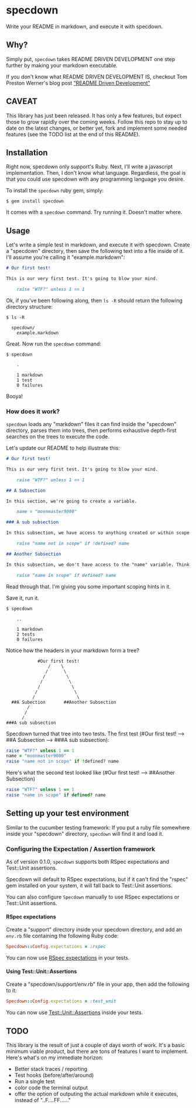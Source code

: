 # specdown

Write your README in markdown, and execute it with specdown. 

## Why?

Simply put, `specdown` takes README DRIVEN DEVELOPMENT one step further by making your markdown executable.

If you don't know what README DRIVEN DEVELOPMENT IS, checkout Tom Preston Werner's blog post ["README Driven Development"](http://tom.preston-werner.com/2010/08/23/readme-driven-development.html)

## CAVEAT

This library has just been released. It has only a few features, but expect those to grow rapidly over the coming weeks. Follow this repo to stay up to date on the latest changes, or better yet, fork and implement some needed features (see the TODO list at the end of this README).

## Installation

Right now, specdown only support's Ruby. Next, I'll write a javascript implementation. Then, I don't know what language. Regardless, the goal is that you could use specdown with any programming language you desire.

To install the `specdown` ruby gem, simply:

    $ gem install specdown

It comes with a `specdown` command. Try running it. Doesn't matter where.

## Usage

Let's write a simple test in markdown, and execute it with specdown. Create a "specdown" directory, then save the following text into a file inside of it. I'll assume you're calling it "example.markdown":

```markdown
# Our first test!

This is our very first test. It's going to blow your mind.

    raise "WTF?" unless 1 == 1
```

Ok, if you've been following along, then `ls -R` should return the following directory structure:

    $ ls -R
      
      specdown/
        example.markdown

Great. Now run the `specdown` command:

    $ specdown

        .

        1 markdown
        1 test
        0 failures

Booya!

### How does it work?

`specdown` loads any "markdown" files it can find inside the "specdown" directory, parses them into trees, then performs exhaustive depth-first searches on the trees to execute the code.

Let's update our README to help illustrate this:

```markdown
# Our first test!

This is our very first test. It's going to blow your mind.

    raise "WTF?" unless 1 == 1

## A Subsection

In this section, we're going to create a variable.

    name = "moonmaster9000"

### A sub subsection

In this subsection, we have access to anything created or within scope in parent sections:

    raise "name not in scope" if !defined? name

## Another Subsection

In this subsection, we don't have access to the "name" variable. Think of your markdown as a tree.

    raise "name in scope" if defined? name
```

Read through that. I'm giving you some important scoping hints in it. 

Save it, run it.

    $ specdown

        ..
        
        1 markdown
        2 tests
        0 failures

Notice how the headers in your markdown form a tree?

                #Our first test!
                    /    \
                   /      \
                  /        \
                 /          \
                /            \
               /              \
              /                \
      ##A Subection       ##Another Subsection
            /
           /
          /
    ###A sub subsection

Specdown turned that tree into two tests. The first test (#Our first test! --> ##A Subsection --> ###A sub subsection):

```ruby
raise "WTF?" unless 1 == 1
name = "moonmaster9000"
raise "name not in scope" if !defined? name
```

Here's what the second test looked like (#Our first test! --> ##Another Subsection)

```ruby
raise "WTF?" unless 1 == 1
raise "name in scope" if defined? name
```

## Setting up your test environment

Similar to the cucumber testing framework: If you put a ruby file somewhere inside your "specdown" directory, `specdown` will find it and load it.

### Configuring the Expectation / Assertion framework

As of version 0.1.0, `specdown` supports both RSpec expectations and Test::Unit assertions. 

Specdown will default to RSpec expectations, but if it can't find the "rspec" gem installed on your system, it will fall back to Test::Unit assertions.

You can also configure `Specdown` manually to use RSpec expectations or Test::Unit assertions. 

#### RSpec expectations

Create a "support" directory inside your specdown directory, and add an `env.rb` file containing the following Ruby code:

```ruby
Specdown::Config.expectations = :rspec
```

You can now use [RSpec expectations](https://www.relishapp.com/rspec/rspec-expectations) in your tests. 

#### Using Test::Unit::Assertions

Create a "specdown/support/env.rb" file in your app, then add the following to it:

```ruby
Specdown::Config.expectations = :test_unit
```

You can now use [Test::Unit::Assertions](http://www.ruby-doc.org/stdlib-1.9.3/libdoc/test/unit/rdoc/Test/Unit/Assertions.html) inside your tests.

## TODO

This library is the result of just a couple of days worth of work. It's a basic minimum viable product, but there are tons of features I want to implement. Here's what's on my immediate horizon:

* Better stack traces / reporting
* Test hooks (before/after/around)
* Run a single test
* color code the terminal output
* offer the option of outputing the actual markdown while it executes, instead of "..F....FF......"
